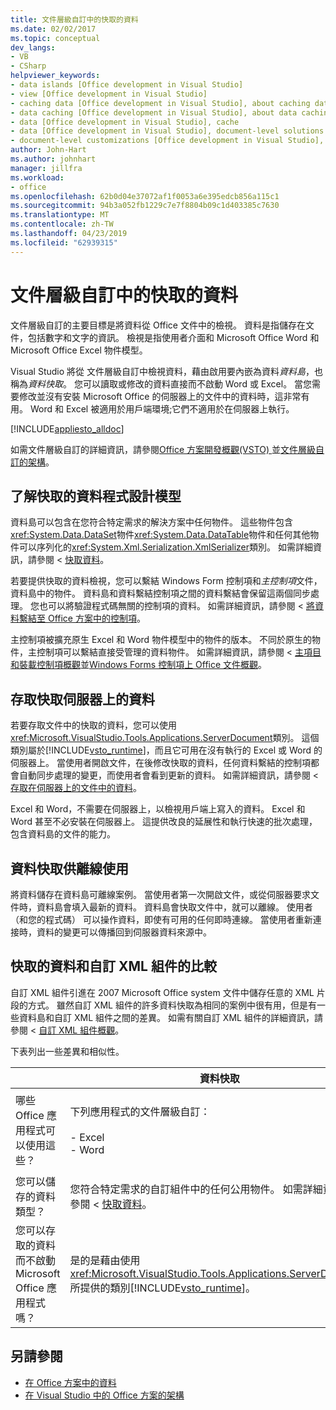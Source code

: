 ```yaml
---
title: 文件層級自訂中的快取的資料
ms.date: 02/02/2017
ms.topic: conceptual
dev_langs:
- VB
- CSharp
helpviewer_keywords:
- data islands [Office development in Visual Studio]
- view [Office development in Visual Studio]
- caching data [Office development in Visual Studio], about caching data
- data caching [Office development in Visual Studio], about data caching
- data [Office development in Visual Studio], cache
- data [Office development in Visual Studio], document-level solutions
- document-level customizations [Office development in Visual Studio], data model
author: John-Hart
ms.author: johnhart
manager: jillfra
ms.workload:
- office
ms.openlocfilehash: 62b0d04e37072af1f0053a6e395edcb856a115c1
ms.sourcegitcommit: 94b3a052fb1229c7e7f8804b09c1d403385c7630
ms.translationtype: MT
ms.contentlocale: zh-TW
ms.lasthandoff: 04/23/2019
ms.locfileid: "62939315"
---
```

# <a name="cached-data-in-document-level-customizations"></a>文件層級自訂中的快取的資料
  文件層級自訂的主要目標是將資料從 Office 文件中的檢視。 資料是指儲存在文件，包括數字和文字的資訊。 檢視是指使用者介面和 Microsoft Office Word 和 Microsoft Office Excel 物件模型。

 Visual Studio 將從 文件層級自訂中檢視資料，藉由啟用要內嵌為資料*資料島*，也稱為*資料快取*。 您可以讀取或修改的資料直接而不啟動 Word 或 Excel。 當您需要修改並沒有安裝 Microsoft Office 的伺服器上的文件中的資料時，這非常有用。 Word 和 Excel 被適用於用戶端環境;它們不適用於在伺服器上執行。

 [!INCLUDE[appliesto_alldoc](../vsto/includes/appliesto-alldoc-md.md)]

 如需文件層級自訂的詳細資訊，請參閱[Office 方案開發概觀&#40;VSTO&#41; ](../vsto/office-solutions-development-overview-vsto.md)並[文件層級自訂的架構](../vsto/architecture-of-document-level-customizations.md)。

## <a name="understand-the-cached-data-programming-model"></a>了解快取的資料程式設計模型
 資料島可以包含在您符合特定需求的解決方案中任何物件。 這些物件包含<xref:System.Data.DataSet>物件<xref:System.Data.DataTable>物件和任何其他物件可以序列化的<xref:System.Xml.Serialization.XmlSerializer>類別。 如需詳細資訊，請參閱 <<c0> [ 快取資料](../vsto/caching-data.md)。

 若要提供快取的資料檢視，您可以繫結 Windows Form 控制項和*主控制項*文件，資料島中的物件。 資料島和資料繫結控制項之間的資料繫結會保留這兩個同步處理。 您也可以將驗證程式碼無關的控制項的資料。 如需詳細資訊，請參閱 <<c0> [ 將資料繫結至 Office 方案中的控制項](../vsto/binding-data-to-controls-in-office-solutions.md)。

 主控制項被擴充原生 Excel 和 Word 物件模型中的物件的版本。 不同於原生的物件，主控制項可以繫結直接受管理的資料物件。 如需詳細資訊，請參閱 <<c0> [ 主項目和裝載控制項概觀](../vsto/host-items-and-host-controls-overview.md)並[Windows Forms 控制項上 Office 文件概觀](../vsto/windows-forms-controls-on-office-documents-overview.md)。

## <a name="access-cached-data-on-the-server"></a>存取快取伺服器上的資料
 若要存取文件中的快取的資料，您可以使用<xref:Microsoft.VisualStudio.Tools.Applications.ServerDocument>類別。 這個類別屬於[!INCLUDE[vsto_runtime](../vsto/includes/vsto-runtime-md.md)]，而且它可用在沒有執行的 Excel 或 Word 的伺服器上。 當使用者開啟文件，在後修改快取的資料，任何資料繫結的控制項都會自動同步處理的變更，而使用者會看到更新的資料。 如需詳細資訊，請參閱 <<c0> [ 存取在伺服器上的文件中的資料](../vsto/accessing-data-in-documents-on-the-server.md)。

 Excel 和 Word，不需要在伺服器上，以檢視用戶端上寫入的資料。 Excel 和 Word 甚至不必安裝在伺服器上。 這提供改良的延展性和執行快速的批次處理，包含資料島的文件的能力。

## <a name="data-caching-for-offline-use"></a>資料快取供離線使用
 將資料儲存在資料島可離線案例。 當使用者第一次開啟文件，或從伺服器要求文件時，資料島會填入最新的資料。 資料島會快取文件中，就可以離線。 使用者 （和您的程式碼） 可以操作資料，即使有可用的任何即時連線。 當使用者重新連接時，資料的變更可以傳播回到伺服器資料來源中。

## <a name="cached-data-and-custom-xml-parts-compared"></a>快取的資料和自訂 XML 組件的比較
 自訂 XML 組件引進在 2007 Microsoft Office system 文件中儲存任意的 XML 片段的方式。 雖然自訂 XML 組件的許多資料快取為相同的案例中很有用，但是有一些資料島和自訂 XML 組件之間的差異。 如需有關自訂 XML 組件的詳細資訊，請參閱 <<c0> [ 自訂 XML 組件概觀](../vsto/custom-xml-parts-overview.md)。

 下表列出一些差異和相似性。

||資料快取|自訂 XML 組件|
|-|----------------|----------------------|
|哪些 Office 應用程式可以使用這些？|下列應用程式的文件層級自訂：<br /><br /> -   Excel<br />-   Word|下列應用程式的文件層級和應用程式層級解決方案：<br /><br /> -   Excel<br />-   PowerPoint<br />-   Word|
|您可以儲存的資料類型？|您符合特定需求的自訂組件中的任何公用物件。 如需詳細資訊，請參閱 <<c0> [ 快取資料](../vsto/caching-data.md)。|任何的 XML 資料。|
|您可以存取的資料而不啟動 Microsoft Office 應用程式嗎？|是的是藉由使用<xref:Microsoft.VisualStudio.Tools.Applications.ServerDocument>所提供的類別[!INCLUDE[vsto_runtime](../vsto/includes/vsto-runtime-md.md)]。|是的是藉由使用中的類別<xref:System.IO.Packaging>命名空間，或使用 Open XML 格式 SDK。|

## <a name="see-also"></a>另請參閱
- [在 Office 方案中的資料](../vsto/data-in-office-solutions.md)
- [在 Visual Studio 中的 Office 方案的架構](../vsto/architecture-of-office-solutions-in-visual-studio.md)
